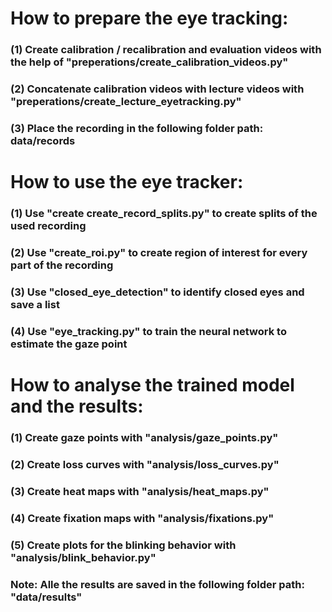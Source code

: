 # How to prepare the eye tracking:
### (1) Create calibration / recalibration and evaluation videos with the help of "preperations/create_calibration_videos.py"
### (2) Concatenate calibration videos with lecture videos with "preperations/create_lecture_eyetracking.py"
### (3) Place the recording in the following folder path: data/records

# How to use the eye tracker:
### (1) Use "create create_record_splits.py" to create splits of the used recording
### (2) Use "create_roi.py" to create region of interest for every part of the recording
### (3) Use "closed_eye_detection" to identify closed eyes and save a list
### (4) Use "eye_tracking.py" to train the neural network to estimate the gaze point

# How to analyse the trained model and the results:
### (1) Create gaze points with "analysis/gaze_points.py"
### (2) Create loss curves with "analysis/loss_curves.py"
### (3) Create heat maps with "analysis/heat_maps.py"
### (4) Create fixation maps with "analysis/fixations.py"
### (5) Create plots for the blinking behavior with "analysis/blink_behavior.py"
### Note: Alle the results are saved in the following folder path: "data/results"
